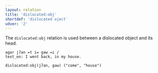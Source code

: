 ```yaml
---
layout: relation
title: 'dislocated:obj'
shortdef: 'dislocated oject'
udver: '2'
---
```


The `dislocated:obj` relation is used between a dislocated object and its head. 

~~~ sdparse
agar jʔan =t i= gaw =i / 
text_en: I went back, in my house.

dislocated:obj(jʔan, gaw) ("come", "house")
~~~

<!-- Interlanguage links updated Ne 5. května 2024, 18:21:11 CEST -->
